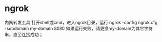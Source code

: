 # ngrok
内网转发工具
打开shell或cmd，进入ngrok目录，运行 ngrok -config ngrok.cfg -subdomain my-domain 8080 如果运行失败，请更换my-domain为其它字符串，直至连接成功；
